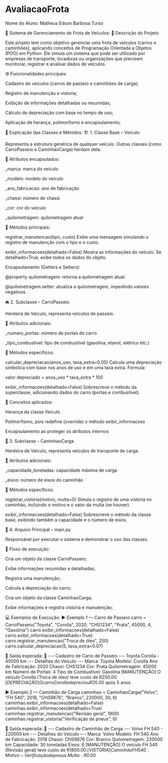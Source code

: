 # AvaliacaoFrota
Nome do Aluno: Matheus Edson Barbosa Turso

🚗 Sistema de Gerenciamento de Frota de Veículos:
🧩 Descrição do Projeto

Este projeto tem como objetivo gerenciar uma frota de veículos (carros e caminhões), aplicando conceitos de Programação Orientada a Objetos (POO) em Python.
Ele simula um sistema que pode ser utilizado por empresas de transporte, locadoras ou organizações que precisem monitorar, registrar e analisar dados de veículos.

⚙️ Funcionalidades principais:

Cadastro de veículos (carros de passeio e caminhões de carga);

Registro de manutenção e vistoria;

Exibição de informações detalhadas ou resumidas;

Cálculo de depreciação com base no tempo de uso;

Aplicação de herança, polimorfismo e encapsulamento;


🧱 Explicação das Classes e Métodos:
🏗️ 1. Classe Base – Veiculo

Representa a estrutura genérica de qualquer veículo.
Outras classes (como CarroPasseio e CaminhaoCarga) herdam dela.

🔹 Atributos encapsulados:

_marca: marca do veículo

_modelo: modelo do veículo

_ano_fabricacao: ano de fabricação

_chassi: número de chassi

_cor: cor do veículo

_quilometragem: quilometragem atual

🔹 Métodos principais:

registrar_manutencao(tipo, custo)
Exibe uma mensagem simulando o registro de manutenção com o tipo e o custo.

exibir_informacoes(detalhado=False)
Mostra as informações do veículo. Se detalhado=True, exibe todos os dados do objeto.

Encapsulamento (Getters e Setters):

@property quilometragem: retorna a quilometragem atual.

@quilometragem.setter: atualiza a quilometragem, impedindo valores negativos.

🚘 2. Subclasse – CarroPasseio

Herdeira de Veiculo, representa veículos de passeio.

🔹 Atributos adicionais:

_numero_portas: número de portas do carro

_tipo_combustivel: tipo de combustível (gasolina, etanol, elétrico etc.)

🔹 Métodos específicos:

calcular_depreciacao(anos_uso, taxa_extra=0.05)
Calcula uma depreciação simbólica com base nos anos de uso e em uma taxa extra.
Fórmula:

valor depreciado = anos_uso * taxa_extra * 100

exibir_informacoes(detalhado=False)
Sobrescreve o método da superclasse, adicionando dados do carro (portas e combustível).

🧠 Conceitos aplicados:

Herança da classe Veiculo

Polimorfismo, pois redefine (override) o método exibir_informacoes

Encapsulamento ao proteger os atributos internos

🚚 3. Subclasse – CaminhaoCarga

Herdeira de Veiculo, representa veículos de transporte de carga.

🔹 Atributos adicionais:

_capacidade_toneladas: capacidade máxima de carga

_eixos: número de eixos do caminhão

🔹 Métodos específicos:

registrar_vistoria(motivo, multa=0)
Simula o registro de uma vistoria no caminhão, incluindo o motivo e o valor da multa (se houver).

exibir_informacoes(detalhado=False)
Sobrescreve o método da classe base, exibindo também a capacidade e o número de eixos.

🧠 4. Arquivo Principal – main.py

Responsável por executar o sistema e demonstrar o uso das classes.

🔹 Fluxo de execução:

Cria um objeto da classe CarroPasseio;

Exibe informações resumidas e detalhadas;

Registra uma manutenção;

Calcula a depreciação do carro;

Cria um objeto da classe CaminhaoCarga;

Exibe informações e registra vistoria e manutenção;


💻 Exemplos de Execução:
▶️ Exemplo 1 — Carro de Passeio
carro = CarroPasseio("Toyota", "Corolla", 2020, "CHS1234", "Prata", 45000, 4, "Gasolina")
carro.exibir_informacoes(detalhado=False)
carro.exibir_informacoes(detalhado=True)
carro.registrar_manutencao("Troca de óleo", 250)
carro.calcular_depreciacao(5, taxa_extra=0.07)

🧾 Saída esperada:
🚗 --- Cadastro de Carro de Passeio ---
Toyota Corolla - 45000 km
--- Detalhes do Veículo ---
Marca: Toyota
Modelo: Corolla
Ano de Fabricação: 2020
Chassi: CHS1234
Cor: Prata
Quilometragem: 45000 km
Número de Portas: 4
Tipo de Combustível: Gasolina
[MANUTENÇÃO] O veículo Corolla (Troca de óleo) teve custo de R$250.00.
[DEPRECIAÇÃO] O carro Corolla depreciou R$35.00 após 5 anos.

▶️ Exemplo 2 — Caminhão de Carga
caminhao = CaminhaoCarga("Volvo", "FH 540", 2018, "CHS9876", "Branco", 220000, 30, 6)
caminhao.exibir_informacoes(detalhado=False)
caminhao.exibir_informacoes(detalhado=True)
caminhao.registrar_manutencao("Revisão geral", 1800)
caminhao.registrar_vistoria("Verificação de pneus", 0)

🧾 Saída esperada:
🚚 --- Cadastro de Caminhão de Carga ---
Volvo FH 540 - 220000 km
--- Detalhes do Veículo ---
Marca: Volvo
Modelo: FH 540
Ano de Fabricação: 2018
Chassi: CHS9876
Cor: Branco
Quilometragem: 220000 km
Capacidade: 30 toneladas
Eixos: 6
[MANUTENÇÃO] O veículo FH 540 (Revisão geral) teve custo de R$1800.00.
[VISTORIA] Caminhão FH 540: Motivo - Verificação de pneus. Multa: R$0.00
